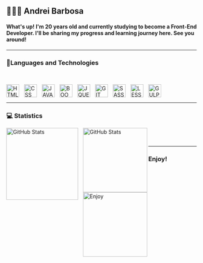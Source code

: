 ## 👨🏽‍💻 Andrei Barbosa

#### What's up! I'm 20 years old and currently studying to become a Front-End Developer. I'll be sharing my progress and learning journey here. See you around!

---

### 🧠Languages and Technologies
<br/>

<img 
    align="left" 
    alt="HTML"
    title="Html" 
    width="34px" 
    style="padding-right: 10px;" 
    src="https://cdn.jsdelivr.net/gh/devicons/devicon@latest/icons/html5/html5-original.svg" 
/>
<img 
    align="left" 
    alt="CSS" 
    title="Css"
    width="34px" 
    style="padding-right: 10px;" 
    src="https://cdn.jsdelivr.net/gh/devicons/devicon@latest/icons/css3/css3-original.svg" 
/>
<img 
    align="left" 
    alt="JAVASCRIPT" 
    title="JavaScript"
    width="34px" 
    style="padding-right: 10px;" 
    src="https://cdn.jsdelivr.net/gh/devicons/devicon@latest/icons/javascript/javascript-original.svg" 
/>
<img 
    align="left" 
    alt="BOOTSTRAP"
    title="Bootstrap" 
    width="34px" 
    style="padding-right: 10px;" 
    src="https://cdn.jsdelivr.net/gh/devicons/devicon@latest/icons/bootstrap/bootstrap-original.svg" 
/>
<img 
    align="left" 
    alt="JQUERY" 
    title="JQuery"
    width="34px" 
    style="padding-right: 10px;" 
    src="https://cdn.jsdelivr.net/gh/devicons/devicon@latest/icons/jquery/jquery-original.svg" 
/>
<img 
    align="left" 
    alt="GIT" 
    title="Git"
    width="34px" 
    style="padding-right: 10px;" 
    src="https://cdn.jsdelivr.net/gh/devicons/devicon@latest/icons/git/git-original.svg" 
/>
<img 
    align="left" 
    alt="SASS" 
    title="Sass"
    width="34px" 
    style="padding-right: 10px;" 
    src="https://cdn.jsdelivr.net/gh/devicons/devicon@latest/icons/sass/sass-original.svg" 
/>
<img 
    align="left" 
    alt="LESS" 
    title="Less"
    width="34px" 
    style="padding-right: 10px;" 
    src="https://cdn.jsdelivr.net/gh/devicons/devicon@latest/icons/less/less-plain-wordmark.svg" 
/>
<img 
    align="left" 
    alt="GULP" 
    title="Gulp"
    width="34px" 
    style="padding-right: 10px;" 
    src="https://cdn.jsdelivr.net/gh/devicons/devicon@latest/icons/gulp/gulp-plain.svg" 
/>
<br/><br/>

---

### 💻 Statistics

<p>
  <img 
    align="left" 
    alt="GitHub Stats" 
    height="190" 
    style="padding-right: 10px;" 
    src="https://github-readme-stats.vercel.app/api?username=andreilbarbosa&show_icons=true&theme=midnight-purple&include_all_commits=true&locale=en" 
  />

<img 
    align="left" 
    alt="GitHub Stats" 
    height="170" 
    src="https://github-readme-stats.vercel.app/api/top-langs/?username=andreilbarbosa&theme=midnight-purple&layout=compact&custom_title=Technologies&langs_count=9" 
  />
</p>

<br/><br/>

---

### Enjoy!

<p>
    <img
        align="center" 
        alt="Enjoy" 
        height="170" 
        src="https://media3.giphy.com/media/v1.Y2lkPTc5MGI3NjExM2Uzbno1eW5tNTk5bXYwcDRzOWJyd3pxZXo4amF4YTJvNzN5amdzNSZlcD12MV9pbnRlcm5hbF9naWZfYnlfaWQmY3Q9Zw/LqrhayK81RcWea3V4N/giphy.gif"
    />    
</p>

